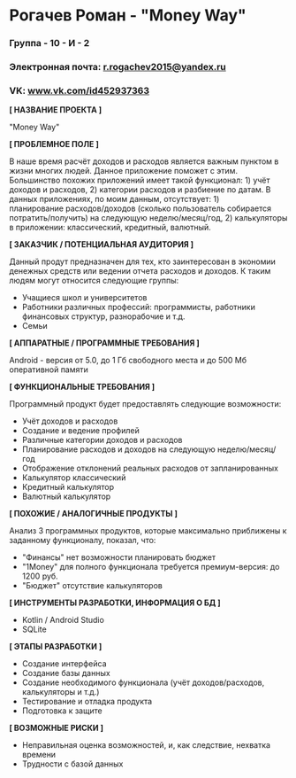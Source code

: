 # Рогачев Роман - "Money Way"

### Группа - 10 - И - 2
### Электронная почта: r.rogachev2015@yandex.ru
### VK: www.vk.com/id452937363

**[ НАЗВАНИЕ ПРОЕКТА ]**

"Money Way"

**[ ПРОБЛЕМНОЕ ПОЛЕ ]**

В наше время расчёт доходов и расходов является важным пунктом в жизни многих людей. Данное приложение поможет с этим. Большинство похожих приложений имеет такой функционал: 1) учёт доходов и расходов, 2) категории расходов и разбиение по датам. В данных приложениях, по моим данным, отсутствует: 1) планирование расходов/доходов (сколько пользователь собирается потратить/получить) на следующую неделю/месяц/год, 2) калькуляторы в приложении: классический, кредитный, валютный.

**[ ЗАКАЗЧИК / ПОТЕНЦИАЛЬНАЯ АУДИТОРИЯ ]**

Данный продут предназначен для тех, кто заинтересован в экономии денежных средств или ведении отчета расходов и доходов. К таким людям могут относится следующие группы:

* Учащиеся школ и университетов
* Работники различных профессий: программисты, работники финансовых структур, разнорабочие и т.д.
* Семьи

**[ АППАРАТНЫЕ / ПРОГРАММНЫЕ ТРЕБОВАНИЯ ]**

Android - версия от 5.0, до 1 Гб свободного места и до 500 Мб оперативной памяти

**[ ФУНКЦИОНАЛЬНЫЕ ТРЕБОВАНИЯ ]**

Программный продукт будет предоставлять следующие возможности:

* Учёт доходов и расходов
* Создание и ведение профилей
* Различные категории доходов и расходов
* Планирование расходов и доходов на следующую неделю/месяц/год
* Отображение отклонений реальных расходов от запланированных
* Калькулятор классический
* Кредитный калькулятор
* Валютный калькулятор

**[ ПОХОЖИЕ / АНАЛОГИЧНЫЕ ПРОДУКТЫ ]**

Анализ 3 программных продуктов, которые максимально приближены к заданному функционалу, показал, что:

* "Финансы" нет возможности планировать бюджет
* "1Money" для полного функционала требуется премиум-версия: до 1200 руб.
* "Бюджет" отсутствие калькуляторов

**[ ИНСТРУМЕНТЫ РАЗРАБОТКИ, ИНФОРМАЦИЯ О БД ]**

* Kotlin / Android Studio
* SQLite

**[ ЭТАПЫ РАЗРАБОТКИ ]**

* Создание интерфейса
* Создание базы данных
* Создание необходимого функционала (учёт доходов/расходов, калькуляторы и т.д.)
* Тестирование и отладка продукта
* Подготовка к защите

**[ ВОЗМОЖНЫЕ РИСКИ ]**

* Неправильная оценка возможностей, и, как следствие, нехватка времени
* Трудности с базой данных
